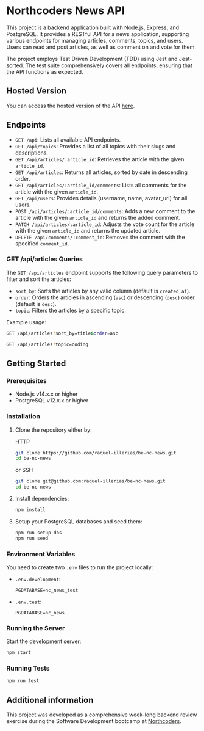# Northcoders News API

This project is a backend application built with Node.js, Express, and PostgreSQL. It provides a RESTful API for a news application, supporting various endpoints for managing articles, comments, topics, and users. Users can read and post articles, as well as comment on and vote for them.

The project employs Test Driven Development (TDD) using Jest and Jest-sorted. The test suite comprehensively covers all endpoints, ensuring that the API functions as expected.

## Hosted Version

You can access the hosted version of the API [here](https://raquel-illerias-be-nc-news.onrender.com/).

## Endpoints

- `GET /api`: Lists all available API endpoints.
- `GET /api/topics`: Provides a list of all topics with their slugs and descriptions.
- `GET /api/articles/:article_id`: Retrieves the article with the given `article_id`.
- `GET /api/articles`: Returns all articles, sorted by date in descending order.
- `GET /api/articles/:article_id/comments`: Lists all comments for the article with the given `article_id`.
- `GET /api/users`: Provides details (username, name, avatar_url) for all users.
- `POST /api/articles/:article_id/comments`: Adds a new comment to the article with the given `article_id` and returns the added comment.
- `PATCH /api/articles/:article_id`: Adjusts the vote count for the article with the given `article_id` and returns the updated article.
- `DELETE /api/comments/:comment_id`: Removes the comment with the specified `comment_id`.



### GET /api/articles Queries

The `GET /api/articles` endpoint supports the following query parameters to filter and sort the articles:

- `sort_by`: Sorts the articles by any valid column (default is `created_at`).
- `order`: Orders the articles in ascending (`asc`) or descending (`desc`) order (default is `desc`).
- `topic`: Filters the articles by a specific topic.

Example usage:
```sh
GET /api/articles?sort_by=title&order=asc
```

```sh
GET /api/articles?topic=coding
```

## Getting Started

### Prerequisites

- Node.js v14.x.x or higher
- PostgreSQL v12.x.x or higher

### Installation

1. Clone the repository either by:

    HTTP
    ```sh
    git clone https://github.com/raquel-illerias/be-nc-news.git
    cd be-nc-news
    ```
      
    or SSH
    ```sh
    git clone git@github.com:raquel-illerias/be-nc-news.git
    cd be-nc-news
    ```

2. Install dependencies:
    ```sh
    npm install
    ```

3. Setup your PostgreSQL databases and seed them:
    ```sh
    npm run setup-dbs
    npm run seed
    ```

### Environment Variables

You need to create two `.env` files to run the project locally:

- `.env.development`:
    ```
    PGDATABASE=nc_news_test    
    ```

- `.env.test`:
    ```
    PGDATABASE=nc_news
    ```

### Running the Server

Start the development server:
```sh
npm start
```

### Running Tests

```sh
npm run test
```

## Additional information

This project was developed as a comprehensive week-long backend review exercise during the Software Development bootcamp at [Northcoders](https://northcoders.com/).
 




